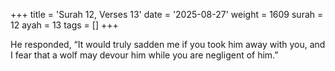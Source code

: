 +++
title = 'Surah 12, Verses 13'
date = '2025-08-27'
weight = 1609
surah = 12
ayah = 13
tags = []
+++

He responded, “It would truly sadden me if you took him away with you, and I fear that a wolf may devour him while you are negligent of him.”